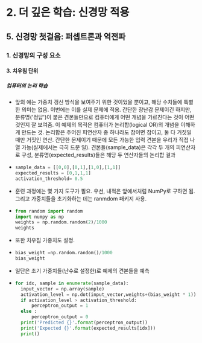 # 2. 더 깊은 학습: 신경망 적용
## 5. 신경망 첫걸음: 퍼셉트론과 역전파
### 1. 신경망의 구성 요소
#### 3. 치우침 단위
##### 컴퓨터의 논리 학습
- 앞의 예는 가중치 갱신 방식을 보여주기 위한 것이었을 뿐이고, 해당 수치들에 특별한 의미는 없음. 이번에는 이를 실제 문제에 적용. 간단한 장난감 문제이긴 하지만, 분류명('정답')이 붙은 견본들만으로 컴퓨터에게 어떤 개념을 가르친다는 것이 어떤 것인지 잘 보여줌. 이 예제의 목적은 컴퓨터가 논리합(logical OR)의 개념을 이해하게 만드는 것. 논리합은 주어진 피연산자 중 하나라도 참이면 참이고, 둘 다 거짓일때만 거짓인 연산. 간단한 문제이기 때문에 모든 가능한 입력 견본을 우리가 직접 나열 가능(실제에서는 극히 드문 일). 견본들(sample_data)은 각각 두 개의 피연산자로 구성, 분류명(expected_results)들은 해당 두 연산자들의 논리합 결과
- ```python
  sample_data = [[0,0],[0,1],[1,0],[1,1]]
  expected_results = [0,1,1,1]
  activation_threshold= 0.5
  ```
- 훈련 과정에는 몇 가지 도구가 필요. 우선, 내적은 앞에서처럼 NumPy로 구하면 됨. 그리고 가중치들을 초기화하는 데는 ranmdom 패키지 사용.
- ```python
  from random import random
  import numpy as np
  weights = np.random.random(2)/1000
  weights
  ```
- 또한 치우침 가중치도 설정.
- ```python
  bias_weight =np.random.random()/1000
  bias_weight
  ```
- 일단은 초기 가중치들(난수로 설정한)로 예제의 견본들을 예측
- ```python
  for idx, sample in enumerate(sample_data):
    input_vector = np.array(sample)
    activation_level = np.dot(input_vector,weights+(bias_weight * 1))
    if activation_level > activation_threshold:
        perceptron_output = 1
    else :
        perceptron_output = 0
    print('Predicted {}'.format(perceptron_output))
    print('Expected {}'.format(expected_results[idx]))
    print()
  ```